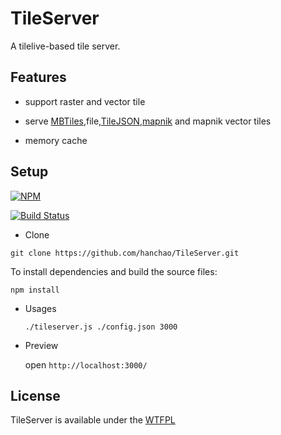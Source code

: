 # TileServer

A tilelive-based tile server.

## Features

* support raster and vector tile

* serve [MBTiles](https://www.mapbox.com/developers/mbtiles/),file,[TileJSON](https://github.com/mapbox/tilejson-spec),[mapnik](http://mapnik.org/) and mapnik vector tiles

* memory cache

## Setup

[![NPM](https://nodei.co/npm/tileserver.png?downloads=true&downloadRank=true)](https://nodei.co/npm/tileserver/)

[![Build Status](https://travis-ci.org/hanchao/TileServer.svg?branch=master)](https://travis-ci.org/hanchao/TileServer)
* Clone

```git clone https://github.com/hanchao/TileServer.git```

To install dependencies and build the source files:

```npm install```

* Usages

	```./tileserver.js ./config.json 3000```

	
* Preview

  open ```http://localhost:3000/```

## License

TileServer is available under the [WTFPL](http://sam.zoy.org/wtfpl/)
